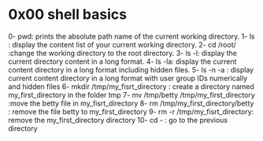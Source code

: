 # 0x00 shell basics
0- pwd: prints the absolute path name of the current working directory.
1- ls : display the content list of your current working directory.
2- cd /root/ :change the working directory to the root directory.
3- ls -l: display the current directory content in a long format.
4- ls -la: display the current content directory in a long format including hidden files.
5- ls -n -a : display current content directory in a long format with user group IDs numerically and hidden files
6- mkdir /tmp/my_fisrt_directory : create a directory named my_first_directory in the folder tmp
7- mv /tmp/betty /tmp/my_first_directory :move the betty file in my_fisrt_directory
8- rm /tmp/my_first_directory/betty : remove the file betty to my_first_directory
9- rm -r /tmp/my_fisrt_directory: remove the my_first_directory directory
10- cd - : go to the previous directory
